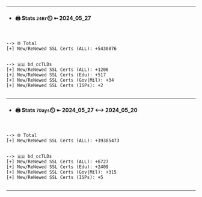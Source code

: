 

---
- #### 🖨️ **Stats** `24Hr`⏲️ ➼ 2024_05_27
```console


--> 🌐 Total
[+] New/ReNewed SSL Certs (ALL): +5430876


--> 🇧🇩 bd_ccTLDs
[+] New/ReNewed SSL Certs (ALL): +1206
[+] New/ReNewed SSL Certs (Edu): +517
[+] New/ReNewed SSL Certs (Gov|Mil): +34
[+] New/ReNewed SSL Certs (ISPs): +2


```

---
- #### 🖨️ **Stats** `7Days`⏲️ ➼ 2024_05_27 <--> 2024_05_20
```console


--> 🌐 Total
[+] New/ReNewed SSL Certs (ALL): +39385473


--> 🇧🇩 bd_ccTLDs
[+] New/ReNewed SSL Certs (ALL): +6727
[+] New/ReNewed SSL Certs (Edu): +2409
[+] New/ReNewed SSL Certs (Gov|Mil): +315
[+] New/ReNewed SSL Certs (ISPs): +5


```

---

